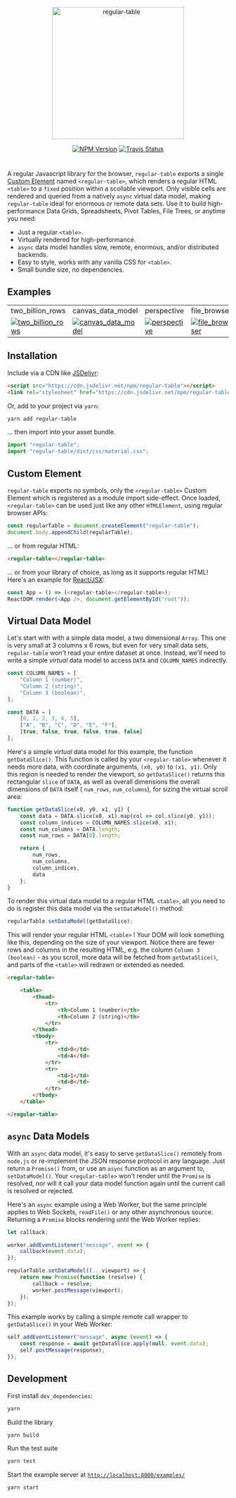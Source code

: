<p align="center">
<img alt="regular-table" src="https://raw.githubusercontent.com/jpmorganchase/regular-table/master/logo.png" width="300">
</p>

<p align="center">
<a href="https://www.npmjs.com/package/regular-table"><img alt="NPM Version" src="https://img.shields.io/npm/v/regular-table.svg?color=brightgreen&style=flat-squar"></a>
<a href="https://travis-ci.org/jpmorganchase/regular-table"><img alt="Travis Status" src="https://travis-ci.org/jpmorganchase/regular-table.svg?branch=master"></a>
</p>

#

A regular Javascript library for the browser, `regular-table` exports
a single [Custom
Element](https://developer.mozilla.org/en-US/docs/Web/Web_Components/Using_custom_elements)
named `<regular-table>`,
which renders a regular HTML `<table>` to a `fixed` position within a scollable
viewport.  Only visible cells are rendered and queried from a natively `async`
virtual data model, making `regular-table` ideal for enormous or remote data
sets.  Use it to build high-performance Data Grids,
Spreadsheets, Pivot Tables, File Trees, or anytime you need:

* Just a regular `<table>`.
* Virtually rendered for high-performance.
* `async` data model handles slow, remote, enormous, and/or distributed backends.
* Easy to style, works with any vanilla CSS for `<table>`.
* Small bundle size, no dependencies.

## Examples

|||||
|:--|:--|:--|:--|
|two_billion_rows|canvas_data_model|perspective|file_browser|
|[![two_billion_rows](https://bl.ocks.org/texodus/raw/483a42e7b877043714e18bea6872b039/thumbnail.png)](https://bl.ocks.org/texodus/483a42e7b877043714e18bea6872b039)|[![canvas_data_model](https://bl.ocks.org/texodus/raw/4c6537e23dff3c8f97c316559cef012e/thumbnail.png)](https://bl.ocks.org/texodus/4c6537e23dff3c8f97c316559cef012e)|[![perspective](https://bl.ocks.org/texodus/raw/d92520387cb7aa5752dad7286cbb89c9/thumbnail.png)](https://bl.ocks.org/texodus/d92520387cb7aa5752dad7286cbb89c9)|[![file_browser](https://bl.ocks.org/telamonian/raw/a0c536b6e9f96aa0414436949a380b98/thumbnail.png)](https://bl.ocks.org/telamonian/a0c536b6e9f96aa0414436949a380b98)|

## Installation

Include via a CDN like [JSDelivr](https://cdn.jsdelivr.net/npm/regular-table):

```html
<script src="https://cdn.jsdelivr.net/npm/regular-table"></script>
<link rel="stylesheet" href="https://cdn.jsdelivr.net/npm/regular-table/dist/css/material.css">
```

Or, add to your project via `yarn`:

```bash
yarn add regular-table
```

... then import into your asset bundle.

```javascript
import "regular-table";
import "regular-table/dist/css/material.css";
```

## Custom Element

`regular-table` exports no symbols, only the `<regular-table>` Custom Element
which is registered as a module import side-effect.  Once loaded,
`<regular-table>` can be used just like any other `HTMLElement`, using regular
browser APIs:

```javascript
const regularTable = document.createElement("regular-table");
document.body.appendChild(regularTable);
```

... or from regular HTML:

```html
<regular-table></regular-table>
```

... or from your library of choice, as long as it supports regular HTML! Here's
an example for [React/JSX](https://reactjs.org/):

```javascript
const App = () => (<regular-table></regular-table>);
ReactDOM.render(<App />, document.getElementById("root"));
```

## Virtual Data Model

Let's start with with a simple data model, a two dimensional `Array`.  This one
is very small at 3 columns x 6 rows, but even for very small data sets,
`regular-table` won't read your entire dataset at once.  Instead, we'll need
to write a simple _virtual_ data model to access `DATA` and `COLUMN_NAMES`
indirectly.

```javascript
const COLUMN_NAMES = [
    "Column 1 (number)",
    "Column 2 (string)",
    "Column 3 (boolean)",
];

const DATA = [
    [0, 1, 2, 3, 4, 5],
    ["A", "B", "C", "D", "E", "F"],
    [true, false, true, false, true, false]
];
```

Here's a simple _virtual_ data model for this example, the function
`getDataSlice()`.  This function is called by your `<regular-table>` whenever it
needs more data, with coordinate arguments, `(x0, y0)` to `(x1, y1)`.  Only
this region is needed to render the viewport, so `getDataSlice()` returns
this rectangular `slice` of `DATA`, as well as overall dimensions the overall
dimensions of `DATA` itself ( `num_rows`, `num_columns`), for sizing the
virtual scroll area:

```javascript
function getDataSlice(x0, y0, x1, y1) {
    const data = DATA.slice(x0, x1).map(col => col.slice(y0, y1));
    const column_indices = COLUMN_NAMES.slice(x0, x1);
    const num_columns = DATA.length;
    const num_rows = DATA[0].length;

    return {
        num_rows,
        num_columns,
        column_indices,
        data
    };
}
```

To render this virtual data model to a regular HTML `<table>`, all you need to
do is register this data model via the `setDataModel()` method:

```javascript
regularTable.setDataModel(getDataSlice);
```

This will render your regular HTML `<table>` !  Your DOM will look something
like this, depending on the size of your viewport.  Notice there are fewer rows
and columns in the resulting HTML, e.g. the column `Column 3 (boolean)` - as you
scroll, more data will be fetched from `getDataSlice()`, and parts of the
`<table>` will redrawn or extended as needed.

```html
<regular-table>

    <table>
        <thead>
            <tr>
                <th>Column 1 (number)</th>
                <th>Column 2 (string)</th>
            </tr>
        </thead>
        <tbody>
            <tr>
                <td>0</td>
                <td>A</td>
            </tr>
            <tr>
                <td>1</td>
                <td>B</td>
            </tr>
        </tbody>
    </table>

</regular-table>
```

## `async` Data Models

With an `async` data model, it's easy to serve `getDataSlice()` remotely
from `node.js` or re-implement the JSON response protocol in any language.
Just return a `Promise()` from, or use an `async` function as an argument to,
`setDataModel()`.  Your `<regular-table>` won't render until the
`Promise` is resolved, nor will it call your data model function again until
the current call is resolved or rejected.

Here's an `async` example using a Web Worker, but the same principle
applies to Web Sockets, `readFile()` or any other asynchronous
source.  Returning a `Promise` blocks rendering until the Web Worker
replies:

```javascript
let callback;

worker.addEventListener("message", event => {
    callback(event.data);
});

regularTable.setDataModel((...viewport) => {
    return new Promise(function (resolve) {
        callback = resolve;
        worker.postMessage(viewport);
    });
});
```

This example works by calling a simple remote call wrapper to
`getDataSlice()` in your Web Worker:

```javascript
self.addEventListener("message", async (event) => {
    const response = await getDataSlice.apply(null, event.data);
    self.postMessage(response);
});
```

## Development

First install `dev_dependencies`:

```bash
yarn
```

Build the library

```bash
yarn build
```

Run the test suite

```bash
yarn test
```

Start the example server at [`http://localhost:8080/examples/`](http://localhost:8080/examples/)

```bash
yarn start
```
<!--
## Stats

[![Build Status](https://travis-ci.org/jpmorganchase/regular-table.svg?branch=master)](https://travis-ci.org/jpmorganchase/regular-table)
![npm bundle size](https://img.shields.io/bundlephobia/minzip/regular-table) -->